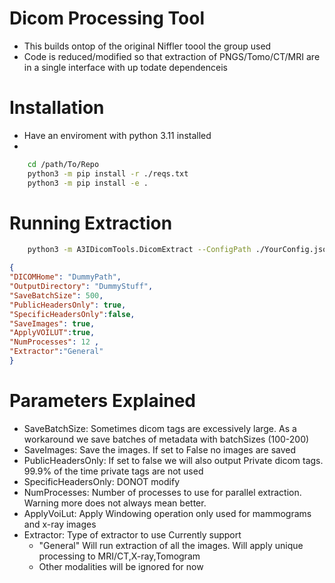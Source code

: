 # Dicom Processing Tool 
- This builds ontop of the original Niffler toool the group used 
- Code is reduced/modified so that extraction of PNGS/Tomo/CT/MRI are in a single interface with up todate dependenceis 


# Installation 
- Have an enviroment with python 3.11 installed 
- 
```bash 
    cd /path/To/Repo
    python3 -m pip install -r ./reqs.txt 
    python3 -m pip install -e .     
```
# Running Extraction 
```bash 
    python3 -m A3IDicomTools.DicomExtract --ConfigPath ./YourConfig.json
```
```json
{
"DICOMHome": "DummyPath",
"OutputDirectory": "DummyStuff",
"SaveBatchSize": 500,
"PublicHeadersOnly": true,
"SpecificHeadersOnly":false,
"SaveImages": true,
"ApplyVOILUT":true,
"NumProcesses": 12 ,
"Extractor":"General"
}
```

# Parameters Explained
- SaveBatchSize: Sometimes dicom tags are excessively large. As a workaround we save batches of metadata with batchSizes (100-200) 
- SaveImages: Save the images. If set to False no images are saved 
- PublicHeadersOnly: If set to false we will also output Private dicom tags. 99.9% of the time private tags are not used 
- SpecificHeadersOnly: DONOT modify 
- NumProcesses: Number of processes to use for parallel extraction. Warning more does not always mean better. 
- ApplyVoiLut: Apply Windowing operation only used for mammograms and x-ray images 
- Extractor: Type of extractor to use Currently support 
    - "General" Will run extraction of all the images. Will apply unique processing to MRI/CT,X-ray,Tomogram 
    - Other modalities will be ignored for now 



